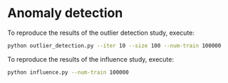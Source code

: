 # Anomaly detection

To reproduce the results of the outlier detection study, execute:
```sh
python outlier_detection.py --iter 10 --size 100 --num-train 100000
```

To reproduce the results of the influence study, execute:  
```sh
python influence.py --num-train 100000
```
